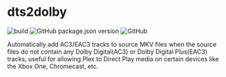 # dts2dolby
![build](https://github.com/pravinba9495/dts2dolby/workflows/build/badge.svg?branch=main) ![GitHub package.json version](https://img.shields.io/github/package-json/v/pravinba9495/dts2dolby) ![GitHub](https://img.shields.io/github/license/pravinba9495/dts2dolby)

Automatically add AC3/EAC3 tracks to source MKV files when the source files do not contain any Dolby Digital(AC3) or Dolby Digital Plus(EAC3) tracks, useful for allowing Plex to Direct Play media on certain devices like the Xbox One, Chromecast, etc.
